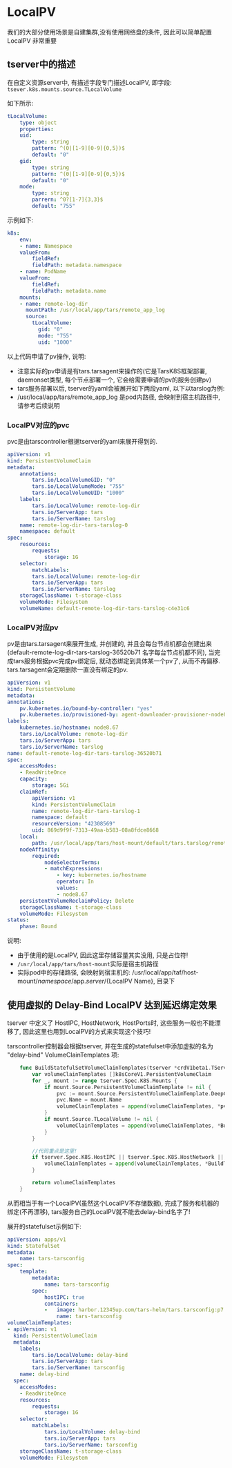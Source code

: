 
# LocalPV
   
我们的大部分使用场景是自建集群,没有使用网络盘的条件, 因此可以简单配置 LocalPV 非常重要

## tserver中的描述

在自定义资源server中, 有描述字段专门描述LocalPV, 即字段: ```tsever.k8s.mounts.source.TLocalVolume```

如下所示:

```yaml
tLocalVolume:
    type: object
    properties:
    uid:
        type: string
        pattern: ^(0|[1-9][0-9]{0,5})$
        default: "0"
    gid:
        type: string
        pattern: ^(0|[1-9][0-9]{0,5})$
        default: "0"
    mode:
        type: string
        parrern: ^0?[1-7]{3,3}$
        default: "755"
```

示例如下:
```yaml
k8s:
    env:
    - name: Namespace
    valueFrom:
        fieldRef:
        fieldPath: metadata.namespace
    - name: PodName
    valueFrom:
        fieldRef:
        fieldPath: metadata.name
    mounts:
    - name: remote-log-dir
      mountPath: /usr/local/app/tars/remote_app_log
      source:
        tLocalVolume:
          gid: "0"
          mode: "755"
          uid: "1000"
```

以上代码申请了pv操作, 说明:
- 注意实际的pv申请是有tars.tarsagent来操作的(它是TarsK8S框架部署, daemonset类型, 每个节点部署一个, 它会给需要申请的pv的服务创建pv)
- tars服务部署以后, tserver的yaml会被展开如下两段yaml, 以下以tarslog为例:
- /usr/local/app/tars/remote_app_log 是pod内路径, 会映射到宿主机路径中, 请参考后续说明

### LocalPV对应的pvc

pvc是由tarscontroller根据tserver的yaml来展开得到的.

```yaml
apiVersion: v1
kind: PersistentVolumeClaim
metadata:
    annotations:
        tars.io/LocalVolumeGID: "0"
        tars.io/LocalVolumeMode: "755"
        tars.io/LocalVolumeUID: "1000"
    labels:
        tars.io/LocalVolume: remote-log-dir
        tars.io/ServerApp: tars
        tars.io/ServerName: tarslog
    name: remote-log-dir-tars-tarslog-0
    namespace: default
spec:
    resources:
        requests:
            storage: 1G
    selector:
        matchLabels:
        tars.io/LocalVolume: remote-log-dir
        tars.io/ServerApp: tars
        tars.io/ServerName: tarslog
    storageClassName: t-storage-class
    volumeMode: Filesystem
    volumeName: default-remote-log-dir-tars-tarslog-c4e31c6
```

### LocalPV对应pv

pv是由tars.tarsagent来展开生成, 并创建的, 并且会每台节点机都会创建出来(default-remote-log-dir-tars-tarslog-36520b71 名字每台节点机都不同), 当完成tars服务根据pvc完成pv绑定后, 就动态绑定到具体某一个pv了, 从而不再偏移. tars.tarsagent会定期删除一直没有绑定的pv.

```yaml
apiVersion: v1
kind: PersistentVolume
metadata:
annotations:
    pv.kubernetes.io/bound-by-controller: "yes"
    pv.kubernetes.io/provisioned-by: agent-downloader-provisioner-node8.67
labels:
    kubernetes.io/hostname: node8.67
    tars.io/LocalVolume: remote-log-dir
    tars.io/ServerApp: tars
    tars.io/ServerName: tarslog
name: default-remote-log-dir-tars-tarslog-36520b71
spec:
    accessModes:
    - ReadWriteOnce
    capacity:
        storage: 5Gi
    claimRef:
        apiVersion: v1
        kind: PersistentVolumeClaim
        name: remote-log-dir-tars-tarslog-1
        namespace: default
        resourceVersion: "42308569"
        uid: 869d9f9f-7313-49aa-b583-08a8fdce8668
    local:
        path: /usr/local/app/tars/host-mount/default/tars.tarslog/remote-log-dir
    nodeAffinity:
        required:
            nodeSelectorTerms:
            - matchExpressions:
                - key: kubernetes.io/hostname
                operator: In
                values:
                - node8.67
    persistentVolumeReclaimPolicy: Delete
    storageClassName: t-storage-class
    volumeMode: Filesystem
status:
    phase: Bound     
```

说明:
- 由于使用的是LocalPV, 因此这里存储容量其实没用, 只是占位符!
- ```/usr/local/app/tars/host-mount```实际是宿主机路径
- 实际pod中的存储路径, 会映射到宿主机的: /usr/local/app/taf/host-mount/${namespace}/$app.$server/${LocalPV Name}, 目录下


## 使用虚拟的 Delay-Bind LocalPV 达到延迟绑定效果

tserver 中定义了 HostIPC, HostNetwork, HostPorts时, 这些服务一般也不能漂移了, 因此这里也用到LocalPV的方式来实现这个技巧!

tarscontroller控制器会根据tserver, 并在生成的statefulset中添加虚拟的名为 "delay-bind" VolumeClainTemplates 项:

```go
    func BuildStatefulSetVolumeClainTemplates(tserver *crdV1beta1.TServer) []k8sCoreV1.PersistentVolumeClaim {
        var volumeClainTemplates []k8sCoreV1.PersistentVolumeClaim
        for _, mount := range tserver.Spec.K8S.Mounts {
            if mount.Source.PersistentVolumeClaimTemplate != nil {
                pvc := mount.Source.PersistentVolumeClaimTemplate.DeepCopy()
                pvc.Name = mount.Name
                volumeClainTemplates = append(volumeClainTemplates, *pvc)
            }
            if mount.Source.TLocalVolume != nil {
                volumeClainTemplates = append(volumeClainTemplates, *BuildTVolumeClainTemplates(tserver, mount.Name))
            }
        }

        //代码重点是这里!
        if tserver.Spec.K8S.HostIPC || tserver.Spec.K8S.HostNetwork || len(tserver.Spec.K8S.HostPorts) > 0 {
            volumeClainTemplates = append(volumeClainTemplates, *BuildTVolumeClainTemplates(tserver, THostBindPlaceholder))
        }

        return volumeClainTemplates
    }
```

从而相当于有一个LocalPV(虽然这个LocalPV不存储数据), 完成了服务和机器的绑定(不再漂移), tars服务自己的LocalPV就不能去delay-bind名字了!

展开的statefulset示例如下:
```yaml
apiVersion: apps/v1
kind: StatefulSet
metadata:
    name: tars-tarsconfig
spec:
    template:
        metadata:
            name: tars-tarsconfig
        spec:
            hostIPC: true
            containers:
            -   image: harbor.12345up.com/tars-helm/tars.tarsconfig:p7
                name: tars-tarsconfig
volumeClaimTemplates:
- apiVersion: v1
  kind: PersistentVolumeClaim
  metadata:
    labels:
        tars.io/LocalVolume: delay-bind
        tars.io/ServerApp: tars
        tars.io/ServerName: tarsconfig
    name: delay-bind
  spec:
    accessModes:
    - ReadWriteOnce
    resources:
        requests:
            storage: 1G
    selector:
        matchLabels:
            tars.io/LocalVolume: delay-bind
            tars.io/ServerApp: tars
            tars.io/ServerName: tarsconfig
    storageClassName: t-storage-class
    volumeMode: Filesystem
```

